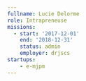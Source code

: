 ```yaml
---
fullname: Lucie Delorme
role: Intrapreneuse
missions:
  - start: '2017-12-01'
    end: '2018-12-31'
    status: admin
    employer: drjscs
startups:
    - e-mjpm
---
```

